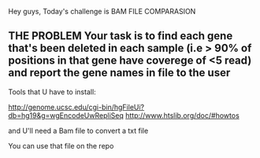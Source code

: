 Hey guys, Today's challenge is BAM FILE COMPARASION

<h2> THE PROBLEM
Your task is to find each gene that's been deleted in each sample (i.e > 90% of positions in that gene have coverege of <5 read) 
and report the gene names in file to the user </h2>

Tools that U have to install:

http://genome.ucsc.edu/cgi-bin/hgFileUi?db=hg19&g=wgEncodeUwRepliSeq
http://www.htslib.org/doc/#howtos


and U'll need a Bam file to convert a txt file 

You can use that file on the repo 
